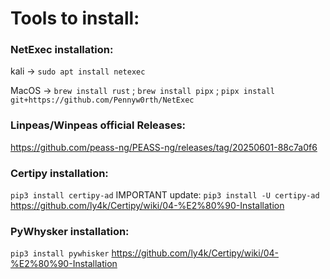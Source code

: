 # Tools to install:

### NetExec installation:
kali -> `sudo apt install netexec`

MacOS -> `brew install rust` ; 
`brew install pipx` ; 
`pipx install git+https://github.com/Pennyw0rth/NetExec`


### Linpeas/Winpeas official Releases:
https://github.com/peass-ng/PEASS-ng/releases/tag/20250601-88c7a0f6


### Certipy installation:
`pip3 install certipy-ad`
IMPORTANT update:
`pip3 install -U certipy-ad`
https://github.com/ly4k/Certipy/wiki/04-%E2%80%90-Installation

### PyWhysker installation:
`pip3 install pywhisker`
https://github.com/ly4k/Certipy/wiki/04-%E2%80%90-Installation
